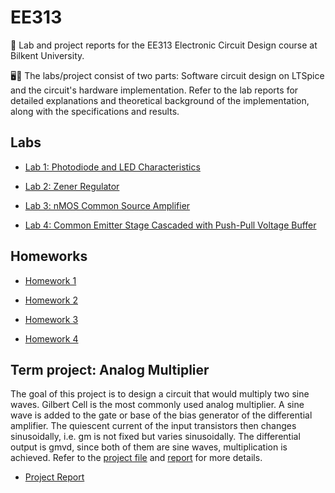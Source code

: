 # EE313
📄 Lab and project reports for the EE313 Electronic Circuit Design course at Bilkent University.

🖥️🔌 The labs/project consist of two parts: Software circuit design on LTSpice and the circuit's hardware implementation. Refer to the lab reports for detailed explanations and theoretical background of the implementation, along with the specifications and results.

## Labs 
- [Lab 1: Photodiode and LED Characteristics](https://github.com/ynarter/EE313/tree/main/Lab%2001)

- [Lab 2: Zener Regulator](https://github.com/ynarter/EE313/tree/main/Lab%2002)

- [Lab 3: nMOS Common Source Amplifier](https://github.com/ynarter/EE313/tree/main/Lab%2003)

- [Lab 4: Common Emitter Stage Cascaded with Push-Pull Voltage Buffer](https://github.com/ynarter/EE313/tree/main/Lab%2002)

## Homeworks
- [Homework 1](https://github.com/ynarter/EE313/tree/main/Homeworks/Homework%201)

- [Homework 2](https://github.com/ynarter/EE313/tree/main/Homeworks/Homework%202)
 
- [Homework 3](https://github.com/ynarter/EE313/tree/main/Homeworks/Homework%203)

- [Homework 4](https://github.com/ynarter/EE313/tree/main/Homeworks/Homework%204)

## Term project: Analog Multiplier
The goal of this project is to design a circuit that would multiply two sine waves. Gilbert Cell is the most commonly used analog multiplier. A sine wave is added to the gate or base of the bias generator of the differential amplifier. The quiescent current of the input transistors then changes sinusoidally, i.e. gm is not fixed but varies sinusoidally. The differential output is gmvd, since both of them are sine waves, multiplication is achieved. Refer to the [project file](https://github.com/ynarter/EE313/tree/main/Project) and [report](https://github.com/ynarter/EE313/blob/main/Project/project_report_oznurbulca_yigitnarter.pdf) for more details.

- [Project Report](https://github.com/ynarter/EE313/tree/main/Project)
